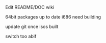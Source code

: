 Edit README/DOC wiki

64bit packages up to date
i686 need building

update git once isos built

switch too abif
